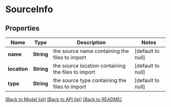 # SourceInfo
## Properties

Name | Type | Description | Notes
------------ | ------------- | ------------- | -------------
**name** | **String** | the source name containing the files to import | [default to null]
**location** | **String** | the source location containing the files to import | [default to null]
**type** | **String** | the source type containing the files to import | [default to null]

[[Back to Model list]](../README.md#documentation-for-models) [[Back to API list]](../README.md#documentation-for-api-endpoints) [[Back to README]](../README.md)

